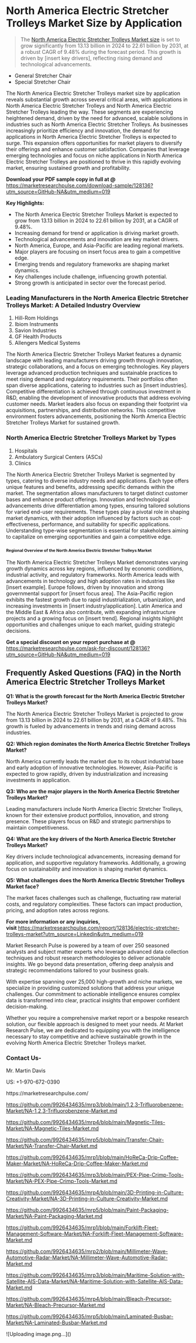<h1>North America Electric Stretcher Trolleys Market&nbsp;Size by Application</h1><blockquote><p>The <a href="https://marketresearchpulse.com/download-sample/128136?utm_source=GitHub-NA&amp;utm_medium=019">North America Electric Stretcher Trolleys Market size</a> is set to grow significantly from 13.13 billion in 2024 to 22.61 billion by 2031, at a robust CAGR of 9.48% during the forecast period. This growth is driven by [insert key drivers], reflecting rising demand and technological advancements.</p></blockquote><ul><li>General Stretcher Chair<li> Special Stretcher Chair</li></ul><p>The North America Electric Stretcher Trolleys market size by application reveals substantial growth across several critical areas, with applications in North America Electric Stretcher Trolleys and North America Electric Stretcher Trolleys leading the way. These segments are experiencing heightened demand, driven by the need for advanced, scalable solutions in industries such as North America Electric Stretcher Trolleys. As businesses increasingly prioritize efficiency and innovation, the demand for applications in North America Electric Stretcher Trolleys is expected to surge. This expansion offers opportunities for market players to diversify their offerings and enhance customer satisfaction. Companies that leverage emerging technologies and focus on niche applications in North America Electric Stretcher Trolleys are positioned to thrive in this rapidly evolving market, ensuring sustained growth and profitability.</p><p><strong>Download your PDF sample copy in full at @ </strong><a href="https://marketresearchpulse.com/download-sample/128136?utm_source=GitHub-NA&amp;utm_medium=019">https://marketresearchpulse.com/download-sample/128136?utm_source=GitHub-NA&amp;utm_medium=019</a></p><p><strong>Key Highlights: </strong></p><ul><li>The North America Electric Stretcher Trolleys Market is expected to grow from 13.13 billion in 2024 to 22.61 billion by 2031, at a CAGR of 9.48%.</li><li>Increasing demand for trend or application is driving market growth.</li><li>Technological advancements and innovation are key market drivers.</li><li>North America, Europe, and Asia-Pacific are leading regional markets.</li><li>Major players are focusing on insert focus area to gain a competitive edge.</li><li>Emerging trends and regulatory frameworks are shaping market dynamics.</li><li>Key challenges include challenge, influencing growth potential.</li><li>Strong growth is anticipated in sector over the forecast period.</li></ul><h3>Leading Manufacturers in the North America Electric Stretcher Trolleys Market: A Detailed Industry Overview</h3><ol><li>Hill-Rom Holdings</li><li>Ibiom Instruments</li><li>Savion Industries</li><li>GF Health Products</li><li>Allengers Medical Systems</li></ol><div class="flex max-w-full flex-col flex-grow"><div class="min-h-8 text-message flex w-full flex-col items-end gap-2 whitespace-normal break-words [.text-message+&amp;]:mt-5" dir="auto" data-message-author-role="assistant" data-message-id="fd8432e4-4910-450d-b182-61b7bfb0a01f" data-message-model-slug="gpt-4o"><div class="flex w-full flex-col gap-1 empty:hidden first:pt-[3px]"><div class="markdown prose w-full break-words dark:prose-invert light"><p>The North America Electric Stretcher Trolleys Market features a dynamic landscape with leading manufacturers driving growth through innovation, strategic collaborations, and a focus on emerging technologies. Key players leverage advanced production techniques and sustainable practices to meet rising demand and regulatory requirements. Their portfolios often span diverse applications, catering to industries such as [insert industries]. Competitive differentiation is achieved through continuous investment in R&amp;D, enabling the development of innovative products that address evolving customer needs. Market leaders also focus on expanding their footprint via acquisitions, partnerships, and distribution networks. This competitive environment fosters advancements, positioning the North America Electric Stretcher Trolleys Market for sustained growth.</p></div></div></div></div><h3>North America Electric Stretcher Trolleys Market by Types</h3><ol><li>Hospitals<li> Ambulatory Surgical Centers (ASCs)<li> Clinics</li></ol><div class="flex max-w-full flex-col flex-grow"><div class="min-h-8 text-message flex w-full flex-col items-end gap-2 whitespace-normal break-words [.text-message+&amp;]:mt-5" dir="auto" data-message-author-role="assistant" data-message-id="084470be-0bb7-4664-bddf-5156b4f41249" data-message-model-slug="gpt-4o-mini"><div class="flex w-full flex-col gap-1 empty:hidden first:pt-[3px]"><div class="markdown prose w-full break-words dark:prose-invert light"><p>The North America Electric Stretcher Trolleys Market is segmented by types, catering to diverse industry needs and applications. Each type offers unique features and benefits, addressing specific demands within the market. The segmentation allows manufacturers to target distinct customer bases and enhance product offerings. Innovation and technological advancements drive differentiation among types, ensuring tailored solutions for varied end-user requirements. These types play a pivotal role in shaping market dynamics, with their adoption influenced by factors such as cost-effectiveness, performance, and suitability for specific applications. Understanding type-wise segmentation is essential for stakeholders aiming to capitalize on emerging opportunities and gain a competitive edge.</p></div></div></div></div><h3><span style="font-size: 11px;">Regional Overview of the North America Electric Stretcher Trolleys Market</span></h3><div class="flex max-w-full flex-col flex-grow"><div class="min-h-8 text-message flex w-full flex-col items-end gap-2 whitespace-normal break-words [.text-message+&amp;]:mt-5" dir="auto" data-message-author-role="assistant" data-message-id="e9038762-ce64-4e30-91c9-9bd413514231" data-message-model-slug="gpt-4o-mini"><div class="flex w-full flex-col gap-1 empty:hidden first:pt-[3px]"><div class="markdown prose w-full break-words dark:prose-invert light"><p>The North America Electric Stretcher Trolleys Market demonstrates varying growth dynamics across key regions, influenced by economic conditions, industrial activity, and regulatory frameworks. North America leads with advancements in technology and high adoption rates in industries like [insert example]. Europe follows, driven by innovation and strong governmental support for [insert focus area]. The Asia-Pacific region exhibits the fastest growth due to rapid industrialization, urbanization, and increasing investments in [insert industry/application]. Latin America and the Middle East &amp; Africa also contribute, with expanding infrastructure projects and a growing focus on [insert trend]. Regional insights highlight opportunities and challenges unique to each market, guiding strategic decisions.</p></div></div></div></div><p><strong>Get a special discount on your report purchase at @ </strong><a href="https://marketresearchpulse.com/ask-for-discount/128136?utm_source=GitHub-NA&amp;utm_medium=019">https://marketresearchpulse.com/ask-for-discount/128136?utm_source=GitHub-NA&amp;utm_medium=019</a></p><h2>Frequently Asked Questions (FAQ) in the North America Electric Stretcher Trolleys Market</h2><p><strong>Q1: What is the growth forecast for the North America Electric Stretcher Trolleys Market?</strong></p><p>The North America Electric Stretcher Trolleys Market is projected to grow from 13.13 billion in 2024 to 22.61 billion by 2031, at a CAGR of 9.48%. This growth is fueled by advancements in trends and rising demand across industries.</p><p><strong>Q2: Which region dominates the North America Electric Stretcher Trolleys Market?</strong></p><p>North America currently leads the market due to its robust industrial base and early adoption of innovative technologies. However, Asia-Pacific is expected to grow rapidly, driven by industrialization and increasing investments in application.</p><p><strong>Q3: Who are the major players in the North America Electric Stretcher Trolleys Market?</strong></p><p>Leading manufacturers include North America Electric Stretcher Trolleys, known for their extensive product portfolios, innovation, and strong presence. These players focus on R&amp;D and strategic partnerships to maintain competitiveness.</p><p><strong>Q4: What are the key drivers of the North America Electric Stretcher Trolleys Market?</strong></p><p>Key drivers include technological advancements, increasing demand for application, and supportive regulatory frameworks. Additionally, a growing focus on sustainability and innovation is shaping market dynamics.</p><p><strong>Q5: What challenges does the North America Electric Stretcher Trolleys Market face?</strong></p><p>The market faces challenges such as challenge, fluctuating raw material costs, and regulatory complexities. These factors can impact production, pricing, and adoption rates across regions.</p><p><strong>For more information or any inquiries, visit&nbsp;</strong><a href="https://marketresearchpulse.com/report/128136/electric-stretcher-trolleys-market?utm_source=Linkedin&utm_medium=019">https://marketresearchpulse.com/report/128136/electric-stretcher-trolleys-market?utm_source=Linkedin&utm_medium=019</a></p><p>Market Research Pulse is powered by a team of over 250 seasoned analysts and subject matter experts who leverage advanced data collection techniques and robust research methodologies to deliver actionable insights. We go beyond data presentation, offering deep analysis and strategic recommendations tailored to your business goals.</p><p>With expertise spanning over 25,000 high-growth and niche markets, we specialize in providing customized solutions that address your unique challenges. Our commitment to actionable intelligence ensures complex data is transformed into clear, practical insights that empower confident decision-making.</p><p>Whether you require a comprehensive market report or a bespoke research solution, our flexible approach is designed to meet your needs. At Market Research Pulse, we are dedicated to equipping you with the intelligence necessary to stay competitive and achieve sustainable growth in the evolving North America Electric Stretcher Trolleys market.</p><h3><strong>Contact Us-</strong></h3><p>Mr. Martin Davis</p><p>US: +1-970-672-0390</p><p>https://marketresearchpulse.com/</p><p><a href="https://github.com/9926434635/mrp3/blob/main/1,2,3-Trifluorobenzene-Market/NA-1,2,3-Trifluorobenzene-Market.md">https://github.com/9926434635/mrp3/blob/main/1,2,3-Trifluorobenzene-Market/NA-1,2,3-Trifluorobenzene-Market.md</a></p><p><a href="https://github.com/9926434635/mrp4/blob/main/Magnetic-Tiles-Market/NA-Magnetic-Tiles-Market.md">https://github.com/9926434635/mrp4/blob/main/Magnetic-Tiles-Market/NA-Magnetic-Tiles-Market.md</a></p><p><a href="https://github.com/9926434635/mrp5/blob/main/Transfer-Chair-Market/NA-Transfer-Chair-Market.md">https://github.com/9926434635/mrp5/blob/main/Transfer-Chair-Market/NA-Transfer-Chair-Market.md</a></p><p><a href="https://github.com/9926434635/mrp1/blob/main/HoReCa-Drip-Coffee-Maker-Market/NA-HoReCa-Drip-Coffee-Maker-Market.md">https://github.com/9926434635/mrp1/blob/main/HoReCa-Drip-Coffee-Maker-Market/NA-HoReCa-Drip-Coffee-Maker-Market.md</a></p><p><a href="https://github.com/9926434635/mrp3/blob/main/PEX-Pipe-Crimp-Tools-Market/NA-PEX-Pipe-Crimp-Tools-Market.md">https://github.com/9926434635/mrp3/blob/main/PEX-Pipe-Crimp-Tools-Market/NA-PEX-Pipe-Crimp-Tools-Market.md</a></p><p><a href="https://github.com/9926434635/mrp4/blob/main/3D-Printing-in-Culture-Creativity-Market/NA-3D-Printing-in-Culture-Creativity-Market.md">https://github.com/9926434635/mrp4/blob/main/3D-Printing-in-Culture-Creativity-Market/NA-3D-Printing-in-Culture-Creativity-Market.md</a></p><p><a href="https://github.com/9926434635/mrp5/blob/main/Paint-Packaging-Market/NA-Paint-Packaging-Market.md">https://github.com/9926434635/mrp5/blob/main/Paint-Packaging-Market/NA-Paint-Packaging-Market.md</a></p><p><a href="https://github.com/9926434635/mrp1/blob/main/Forklift-Fleet-Management-Software-Market/NA-Forklift-Fleet-Management-Software-Market.md">https://github.com/9926434635/mrp1/blob/main/Forklift-Fleet-Management-Software-Market/NA-Forklift-Fleet-Management-Software-Market.md</a></p><p><a href="https://github.com/9926434635/mrp2/blob/main/Millimeter-Wave-Automotive-Radar-Market/NA-Millimeter-Wave-Automotive-Radar-Market.md">https://github.com/9926434635/mrp2/blob/main/Millimeter-Wave-Automotive-Radar-Market/NA-Millimeter-Wave-Automotive-Radar-Market.md</a></p><p><a href="https://github.com/9926434635/mrp3/blob/main/Maritime-Solution-with-Satellite-AIS-Data-Market/NA-Maritime-Solution-with-Satellite-AIS-Data-Market.md">https://github.com/9926434635/mrp3/blob/main/Maritime-Solution-with-Satellite-AIS-Data-Market/NA-Maritime-Solution-with-Satellite-AIS-Data-Market.md</a></p><p><a href="https://github.com/9926434635/mrp4/blob/main/Bleach-Precursor-Market/NA-Bleach-Precursor-Market.md">https://github.com/9926434635/mrp4/blob/main/Bleach-Precursor-Market/NA-Bleach-Precursor-Market.md</a></p><p><a href="https://github.com/9926434635/mrp5/blob/main/Laminated-Busbar-Market/NA-Laminated-Busbar-Market.md">https://github.com/9926434635/mrp5/blob/main/Laminated-Busbar-Market/NA-Laminated-Busbar-Market.md</a></p>
![Uploading image.png…]()
